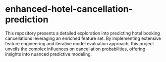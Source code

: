 # enhanced-hotel-cancellation-prediction
This repository presents a detailed exploration into predicting hotel booking cancellations leveraging an enriched feature set. By implementing extensive feature engineering and iterative model evaluation approach, this project unveils the complex influences on cancellation probabilities, offering insights into nuanced predictive modeling.
